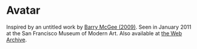# Avatar

Inspired by an untitled work by [Barry McGee (2009)](https://www.sfmoma.org/artwork/2009.242.1-195/). Seen in January 2011 at the San Francisco Museum of Modern Art. Also available at [the Web Archive](https://web.archive.org/web/20191207021050/https://s3-us-west-1.amazonaws.com/sfmoma-media-dev/www-media/2018/08/26005348/2009.242.1-193_01_b02-Large-TIFF_4000-pixels-long.jpg).